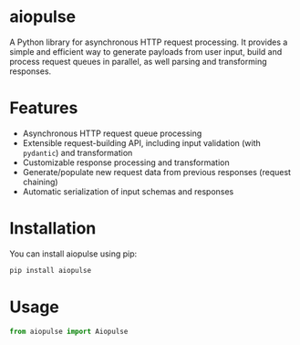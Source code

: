 # aiopulse

A Python library for asynchronous HTTP request processing. It provides a simple and efficient way to generate payloads from user input, build and process request queues in parallel, as well parsing and transforming responses.

# Features

-   Asynchronous HTTP request queue processing
-   Extensible request-building API, including input validation (with `pydantic`) and transformation
-   Customizable response processing and transformation
-   Generate/populate new request data from previous responses (request chaining)
-   Automatic serialization of input schemas and responses

# Installation

You can install aiopulse using pip:

```bash
pip install aiopulse
```

# Usage

```python
from aiopulse import Aiopulse
```
